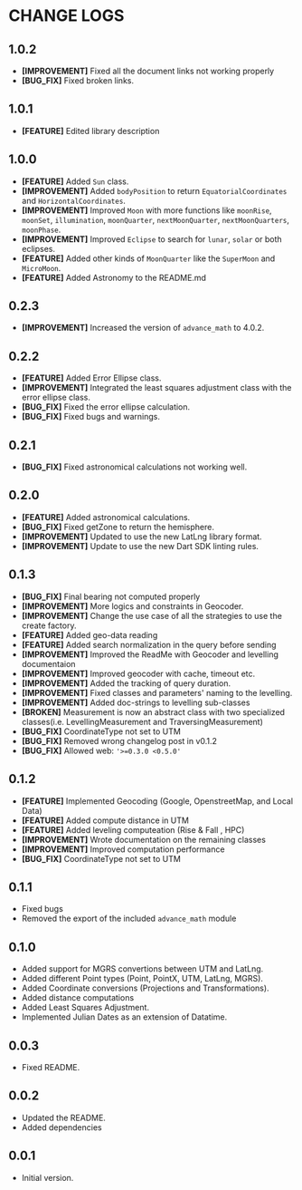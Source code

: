 # CHANGE LOGS

## 1.0.2

* **[IMPROVEMENT]** Fixed all the document links not working properly
* **[BUG_FIX]** Fixed broken links.

## 1.0.1

* **[FEATURE]** Edited library description

## 1.0.0

* **[FEATURE]** Added `Sun` class.
* **[IMPROVEMENT]** Added `bodyPosition` to return `EquatorialCoordinates` and `HorizontalCoordinates`.
* **[IMPROVEMENT]** Improved `Moon` with more functions like `moonRise`, `moonSet`, `illumination`, `moonQuarter`, `nextMoonQuarter`, `nextMoonQuarters`, `moonPhase`.
* **[IMPROVEMENT]** Improved `Eclipse` to search for `lunar`, `solar` or both eclipses.
* **[FEATURE]** Added other kinds of `MoonQuarter` like the `SuperMoon` and `MicroMoon`.
* **[FEATURE]** Added Astronomy to the README.md

## 0.2.3

* **[IMPROVEMENT]** Increased the version of `advance_math` to 4.0.2.

## 0.2.2

* **[FEATURE]** Added Error Ellipse class.
* **[IMPROVEMENT]** Integrated the least squares adjustment class with the error ellipse class.
* **[BUG_FIX]** Fixed the error ellipse calculation.
* **[BUG_FIX]** Fixed bugs and warnings.

## 0.2.1

* **[BUG_FIX]** Fixed astronomical calculations not working well.

## 0.2.0

* **[FEATURE]** Added astronomical calculations.
* **[BUG_FIX]** Fixed getZone to return the hemisphere.
* **[IMPROVEMENT]** Updated to use the new LatLng library format.
* **[IMPROVEMENT]** Update to use the new Dart SDK linting rules.

## 0.1.3

* **[BUG_FIX]** Final bearing not computed properly
* **[IMPROVEMENT]** More logics and constraints in Geocoder.
* **[IMPROVEMENT]** Change the use case of all the strategies to use the create factory.
* **[FEATURE]** Added geo-data reading
* **[FEATURE]** Added search normalization in the query before sending
* **[IMPROVEMENT]** Improved the ReadMe with Geocoder and levelling documentaion
* **[IMPROVEMENT]** Improved geocoder with cache, timeout etc.
* **[IMPROVEMENT]** Added the tracking of query duration.
* **[IMPROVEMENT]** Fixed classes and parameters' naming to the levelling.
* **[IMPROVEMENT]** Added doc-strings to levelling sub-classes
* **[BROKEN]** Measurement is now an abstract class with two specialized classes(i.e. LevellingMeasurement and TraversingMeasurement)
* **[BUG_FIX]** CoordinateType not set to UTM
* **[BUG_FIX]** Removed wrong changelog post in v0.1.2
* **[BUG_FIX]** Allowed web: `'>=0.3.0 <0.5.0'`

## 0.1.2

* **[FEATURE]** Implemented Geocoding (Google, OpenstreetMap, and Local Data)
* **[FEATURE]** Added compute distance in UTM
* **[FEATURE]** Added leveling computeation (Rise & Fall , HPC)
* **[IMPROVEMENT]** Wrote documentation on the remaining classes
* **[IMPROVEMENT]** Improved computation performance
* **[BUG_FIX]** CoordinateType not set to UTM

## 0.1.1

* Fixed bugs
* Removed the export of the included `advance_math` module

## 0.1.0

* Added support for MGRS convertions between UTM and LatLng.
* Added different Point types (Point, PointX, UTM, LatLng, MGRS).
* Added Coordinate conversions (Projections and Transformations).
* Added distance computations
* Added Least Squares Adjustment.
* Implemented Julian Dates as an extension of Datatime.

## 0.0.3

* Fixed README.

## 0.0.2

* Updated the README.
* Added dependencies

## 0.0.1

* Initial version.
